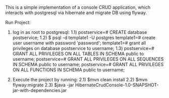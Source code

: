 This is a simple implementation of a console CRUD application, which
interacts with postgresql via hibernate and migrate DB using flyway.

Run Project:
1) log in as root to postgresql:
     1.1) postservice=#  CREATE database postservice;
     1.2) $ psql -d template1 -U postgres
          template1=# create user username with password 'password';
          template1=# grant all privileges on database postservice to username;
     1.3) postservice=# GRANT ALL PRIVILEGES ON ALL TABLES IN SCHEMA public to username;
          postservice=# GRANT ALL PRIVILEGES ON ALL SEQUENCES IN SCHEMA public to username;
          postservice=# GRANT ALL PRIVILEGES ON ALL FUNCTIONS IN SCHEMA public to username;


2)   Execute the project by running:
     2.1) $mvn clean install
     2.2) $mvn flyway:migrate
     2.3) $java -jar HibernateCrudConsole-1.0-SNAPSHOT-jar-with-dependencies.jar

